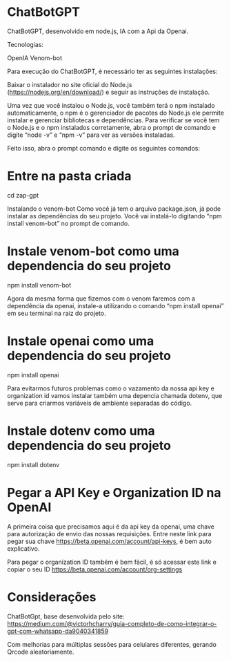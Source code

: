 # ChatBotGPT

ChatBotGPT, desenvolvido em node.js, IA com a Api da Openai.

Tecnologias:

  OpenIA
  Venom-bot
  
 Para execução do ChatBotGPT, é necessário ter as seguintes instalações:
 
 Baixar o instalador no site oficial do Node.js (https://nodejs.org/en/download/) e seguir as instruções de instalação.
 
 Uma vez que você instalou o Node.js, você também terá o npm instalado automaticamente, o npm é o gerenciador de pacotes do Node.js
 ele permite instalar e gerenciar bibliotecas e dependências. Para verificar se você tem o Node.js e o npm instalados corretamente, 
 abra o prompt de comando e digite “node -v” e “npm -v” para ver as versões instaladas.
 
 Feito isso, abra o prompt comando e digite os seguintes comandos:
 
 
# Entre na pasta criada 
cd zap-gpt

Instalando o venom-bot
Como você já tem o arquivo package.json, já pode instalar as dependências do seu projeto. Você vai instalá-lo digitando “npm install venom-bot” no prompt de comando.

# Instale venom-bot como uma dependencia do seu projeto
npm install venom-bot

Agora da mesma forma que fizemos com o venom faremos com a dependência da openai, instale-a utilizando o comando “npm install openai” em seu terminal na 
raiz do projeto.

# Instale openai como uma dependencia do seu projeto
npm install openai

Para evitarmos futuros problemas como o vazamento da nossa api key e organization id vamos instalar também uma depencia chamada dotenv, 
que serve para criarmos variáveis de ambiente separadas do código.

# Instale dotenv como uma dependencia do seu projeto
npm install dotenv

# Pegar a API Key e Organization ID na OpenAI
A primeira coisa que precisamos aqui é da api key da openai, uma chave para autorização de envio das nossas requisições. 
Entre neste link para pegar sua chave https://beta.openai.com/account/api-keys, é bem auto explicativo.

Para pegar o organization ID também é bem fácil, é só acessar este link e copiar o seu ID https://beta.openai.com/account/org-settings

# Considerações
ChatBotGpt, base desenvolvida pelo site: https://medium.com/@victorhcharry/guia-completo-de-como-integrar-o-gpt-com-whatsapp-da9040341859 

Com melhorias para múltiplas sessões para celulares diferentes, gerando Qrcode aleatoriamente.

